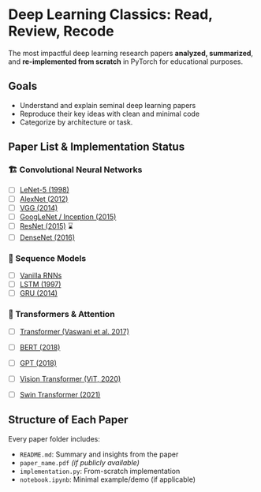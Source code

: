 # **Deep Learning Classics: Read, Review, Recode**

The most impactful deep learning research papers **analyzed, summarized**, and **re-implemented from scratch** in PyTorch for educational purposes.

## Goals
- Understand and explain seminal deep learning papers
- Reproduce their key ideas with clean and minimal code
- Categorize by architecture or task.


## Paper List & Implementation Status

### 🏗️ Convolutional Neural Networks
- [ ] [LeNet-5 (1998)](ConvNets/LeNet5)
- [ ] [AlexNet (2012)](ConvNets/AlexNet)
- [ ] [VGG (2014)](ConvNets/VGG)
- [ ] [GoogLeNet / Inception (2015)](ConvNets/Inception)
- [ ] [ResNet (2015)](ConvNets/ResNet) ⌛️
- [ ] [DenseNet (2016)](ConvNets/DenseNet)

### 🔁 Sequence Models
- [ ] [Vanilla RNNs](SequenceModels/RNN)
- [ ] [LSTM (1997)](SequenceModels/LSTM)
- [ ] [GRU (2014)](SequenceModels/GRU)

### 🔮 Transformers & Attention
- [ ] [Transformer (Vaswani et al. 2017)](Transformers/Transformer)
- [ ] [BERT (2018)](Transformers/BERT)
- [ ] [GPT (2018)](Transformers/GPT)
- [ ] [Vision Transformer (ViT, 2020)](Transformers/ViT)
- [ ] [Swin Transformer (2021)](Transformers/Swin)


## Structure of Each Paper
Every paper folder includes:
- `README.md`: Summary and insights from the paper
- `paper_name.pdf` *(if publicly available)*
- `implementation.py`: From-scratch implementation
- `notebook.ipynb`: Minimal example/demo (if applicable)
